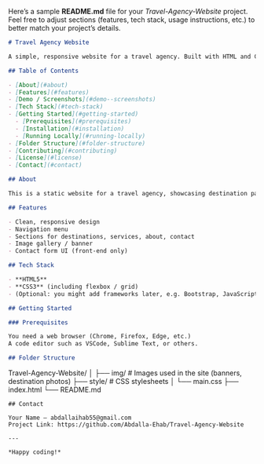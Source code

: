 Here’s a sample **README.md** file for your *Travel-Agency-Website* project. Feel free to adjust sections (features, tech stack, usage instructions, etc.) to better match your project’s details.

````md
# Travel Agency Website

A simple, responsive website for a travel agency. Built with HTML and CSS.

## Table of Contents

- [About](#about)  
- [Features](#features)  
- [Demo / Screenshots](#demo--screenshots)  
- [Tech Stack](#tech-stack)  
- [Getting Started](#getting-started)  
  - [Prerequisites](#prerequisites)  
  - [Installation](#installation)  
  - [Running Locally](#running-locally)  
- [Folder Structure](#folder-structure)  
- [Contributing](#contributing)  
- [License](#license)  
- [Contact](#contact)  

## About

This is a static website for a travel agency, showcasing destination packages, contact information, services, and more. It is built using HTML and CSS (no JavaScript or back-end logic included at this time).

## Features

- Clean, responsive design  
- Navigation menu  
- Sections for destinations, services, about, contact  
- Image gallery / banner  
- Contact form UI (front-end only)  

## Tech Stack

- **HTML5**  
- **CSS3** (including flexbox / grid)  
- (Optional: you might add frameworks later, e.g. Bootstrap, JavaScript, a back-end)

## Getting Started

### Prerequisites

You need a web browser (Chrome, Firefox, Edge, etc.)  
A code editor such as VSCode, Sublime Text, or others.

## Folder Structure

````

Travel-Agency-Website/
│
├── img/                # Images used in the site (banners, destination photos)
├── style/              # CSS stylesheets
│   └── main.css
├── index.html
└── README.md

```
## Contact

Your Name — abdallaihab55@gmail.com  
Project Link: https://github.com/Abdalla-Ehab/Travel-Agency-Website

---

*Happy coding!*  
```
